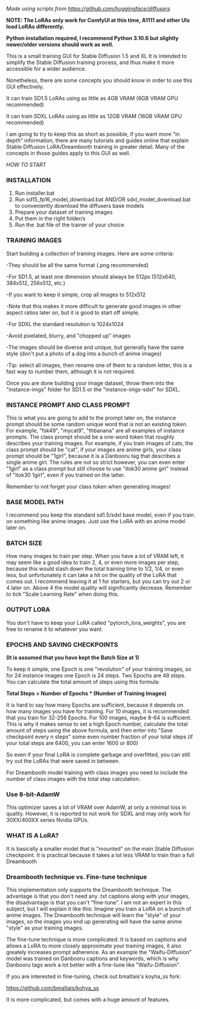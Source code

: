 *Made using scripts from https://github.com/huggingface/diffusers*

**NOTE: The LoRAs only work for ComfyUI at this time, A1111 and other
UIs load LoRAs differently.**

**Python installation required, I recommend Python 3.10.6 but slightly
newer/older versions should work as well.**

This is a small training GUI for Stable Diffusion 1.5 and XL
It is intended to simplify the Stable Diffusion training process,
and thus make it more accessible for a wider audience.

Nonetheless, there are some concepts you should know in order to
use this GUI effectively.

It can train SD1.5 LoRAs using as little as 4GB VRAM (6GB VRAM GPU recommended)

It can train SDXL LoRAs using as little as 12GB VRAM (16GB VRAM GPU recommended)

I am going to try to keep this as short as possible, if you want
more "in depth" information, there are many tutorials and guides
online that explain Stable Diffusion LoRA/Dreambooth training in
greater detail. Many of the concepts in those guides apply to this
GUI as well.

*HOW TO START*

### INSTALLATION
1. Run installer.bat
2. Run sd15_fp16_model_download.bat AND/OR sdxl_model_download.bat
   to conveniently download the diffusers base models
3. Prepare your dataset of training images
4. Put them in the right folder/s
5. Run the .bat file of the trainer of your choice

### TRAINING IMAGES
Start building a collection of training images. Here are some
criteria:

-They should be all the same format (.png recommended) 

-For SD1.5, at least one dimension should always be 512px 
    (512x640, 384x512, 256x512, etc.)
    
-If you want to keep it simple, crop all images to 512x512

-Note that this makes it more difficult to generate good
    images in other aspect ratios later on, but it is good to
    start off simple.
    
-For SDXL the standard resolution is 1024x1024

-Avoid pixelated, blurry, and "chopped up" images

-The images should be diverse and unique, but generally have
    the same style (don't put a photo of a dog into a bunch
    of anime images)
    
-Tip: select all images, then rename one of them to a random letter,
    this is a fast way to number them, although it is not required.
    
Once you are done building your image dataset, throw them into the
"instance-imgs" folder for SD1.5 or the "instance-imgs-sdxl" for SDXL.

### INSTANCE PROMPT AND CLASS PROMPT
This is what you are going to add to the prompt later on, the instance
prompt should be some random unique word that is not an existing token.
For example, "fsk49", "mycat9", "thbanana" are all examples of instance
prompts. The class prompt should be a one-word token that roughly 
describes your training images. For example, if you train images of
cats, the class prompt should be "cat", if your images are anime girls,
your class prompt should be "1girl", because it is a Danbooru tag that
describes a single anime girl. The rules are not so strict however,
you can even enter "1girl" as a class prompt but still choose to use
"itok30 anime girl" instead of "itok30 1girl", even if you trained on
the latter.

Remember to not forget your class token when generating images!

### BASE MODEL PATH
I recommend you keep the standard sd1.5/sdxl base model, even if you train
on something like anime images. Just use the LoRA with an anime model
later on.

### BATCH SIZE
How many images to train per step. When you have a lot of VRAM left, 
it may seem like a good idea to train 2, 4, or even more images per step,
because this would slash down the total training time to 1/2, 1/4, or
even less, but unfortunately it can take a hit on the quality of the
LoRA that comes out. I recommend leaving it at 1 for starters, but you
can try out 2 or 4 later on. Above 4 the model quality will significantly
decrease. Remember to tick "Scale Learning Rate" when doing this.

### OUTPUT LORA
You don't have to keep your LoRA called "pytorch_lora_weights", you are
free to rename it to whatever you want.

### EPOCHS AND SAVING CHECKPOINTS
**(It is assumed that you have kept the Batch Size at 1)**

To keep it simple, one Epoch is one "revolution" of your training images,
so for 24 instance images one Epoch is 24 steps. Two Epochs are 48 steps.
You can calculate the total amount of steps using this formula:

**Total Steps = Number of Epochs * (Number of Training Images)**

It is hard to say how many Epochs are sufficient, because it depends on
how many images you have for training. For 10 images, it is recommended that you train for
32-256 Epochs. For 100 images, maybe 8-64 is sufficient. This is why
it makes sense to set a high Epoch number, calculate the total
amount of steps using the above formula, and then enter into
"Save checkpoint every n steps" some even number fraction of your total
steps (if your total steps are 6400, you can enter 1600 or 800)

So even if your final LoRA is complete garbage and overfitted, you can
still try out the LoRAs that were saved in between.

For Dreambooth model training with class images you need to include the
number of class images with the total step calculation.

### Use 8-bit-AdamW
This optimizer saves a lot of VRAM over AdamW, at only a minimal loss in
quality. However, it is reported to not work for SDXL and may only
work for 30XX/400XX series Nvidia GPUs.



### WHAT IS A LoRA?
It is basically a smaller model that is "mounted" on the main
Stable Diffusion checkpoint. It is practical because it takes a
lot less VRAM to train than a full Dreambooth



### Dreambooth technique vs. Fine-tune technique
This implementation only supports the Dreambooth technique. The
advantage is that you don't need any .txt captions along with
your images, the disadvantage is that you can't "fine-tune". I
am not an expert in this subject, but I will explain it like
this: Imagine you train a LoRA on a bunch of anime images. The
Dreambooth technique will learn the "style" of your images, 
so the images you end up generating will have the same anime
"style" as your training images.

The fine-tune technique is more complicated. It is based on
captions and allows a LoRA to more closely approximate your
training images, it also greately increases prompt adherence.
As an example the "Waifu-Diffusion" model was trained on
Danbooru captions and keywords, which is why Danbooru tags
work a lot better with a fine-tune like "Waifu-Diffusion".

If you are interested in fine-tuning, check out bmaltais's
koyha_ss fork: 

https://github.com/bmaltais/kohya_ss

It is more complicated, but comes with a huge amount of features.
